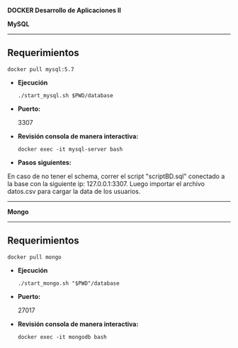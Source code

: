 **DOCKER Desarrollo de Aplicaciones II**

**MySQL**

----
**Requerimientos**
----
  ```docker pull mysql:5.7 ```

* **Ejecución**

  ``` ./start_mysql.sh $PWD/database ```

* **Puerto:**

  3307

* **Revisión consola de manera interactiva:**

  ```docker exec -it mysql-server bash ```

* **Pasos siguientes:**

En caso de no tener el schema, correr el script "scriptBD.sql" conectado a la base con la siguiente ip: 127.0.0.1:3307. Luego importar el archivo datos.csv para cargar la data de los usuarios.

----
**Mongo**

----
**Requerimientos**
----
  ```docker pull mongo ```

* **Ejecución**

  ``` ./start_mongo.sh "$PWD"/database ```

* **Puerto:**

  27017

* **Revisión consola de manera interactiva:**

  ```docker exec -it mongodb bash ```